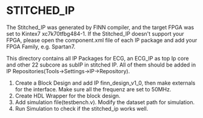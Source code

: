 STITCHED_IP
=====
The Stitched_IP was generated by FINN compiler, and the target FPGA was set to Kintex7 xc7k70tfbg484-1.
If the Stitched_IP doesn't support your FPGA, please open the component.xml file of each IP package and add your FPGA Family, e.g. Spartan7.

This directory contains all IP Packages for ECG, an ECG_IP as top Ip core and other 22 subcore as subIP in stitched IP. 
All of them should be added in IP Repositories(Tools->Settings->IP->Repository).

1. Create a Block Design and add IP finn_design_v1_0, then make externals for the interface. Make sure all the frequenz are set to 50MHz.
2. Create HDL Wrapper for the block design.
3. Add simulation file(testbench.v). Modify the dataset path for simulation. 
4. Run Simulation to check if the stitched_ip works well. 
